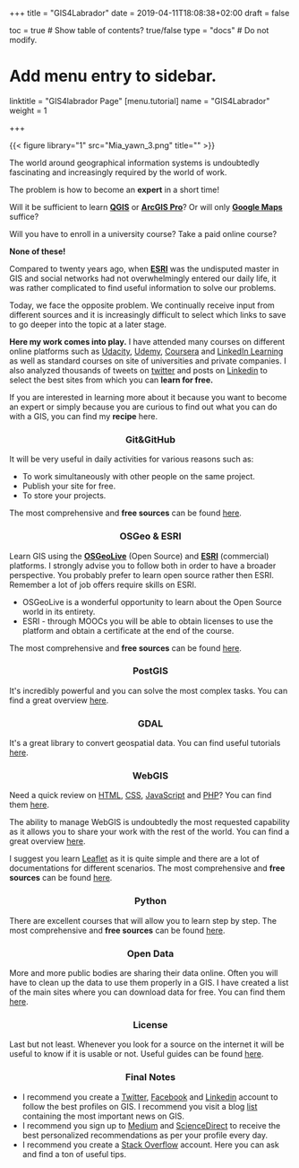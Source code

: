 +++
title = "GIS4Labrador"
date = 2019-04-11T18:08:38+02:00
draft = false

toc = true  # Show table of contents? true/false
type = "docs"  # Do not modify.

# Add menu entry to sidebar.
linktitle = "GIS4labrador Page"
[menu.tutorial]
  name = "GIS4Labrador"
  weight = 1

+++

{{< figure library="1" src="Mia_yawn_3.png" title="" >}}

The world  around geographical information systems is undoubtedly fascinating and increasingly required by the world of work.

The problem is how to become an **expert** in a short time!

Will it be sufficient to learn **[QGIS](https://qgis.org/)** or **[ArcGIS Pro](https://www.esri.com/en-us/arcgis/products/arcgis-pro/overview)**? Or will only **[Google Maps](https://www.google.com/maps)** suffice?

Will you have to enroll in a university course? Take a paid online course?

**None of these!**

Compared to twenty years ago, when **[ESRI](https://www.esri.com/)** was the undisputed master in GIS and social networks had not overwhelmingly entered our daily life, it was rather complicated to find useful information to solve our problems.

Today, we face the opposite problem. We continually receive input from different sources and it is increasingly difficult to select which links to save to go deeper into the topic at a later stage.

**Here my work comes into play.** I have attended many courses on different online platforms such as [Udacity](https://www.udacity.com/), [Udemy](https://www.udemy.com/), [Coursera](https://www.coursera.org/) and [LinkedIn Learning](https://www.linkedin.com/learning/) as well as standard courses on site of universities and private companies. I also analyzed thousands of tweets on [twitter](https://twitter.com/) and posts on [Linkedin](https://www.linkedin.com/) to select the best sites from which you can **learn for free.**

If you are interested in learning more about it because you want to become an expert or simply because you are curious to find out what you can do with a GIS, you can find my **recipe** here.

### <center>Git&GitHub</center>
It will be very useful in daily activities for various reasons such as:

 - To work simultaneously with other people on the same project.
 - Publish your site for free.
 - To store your projects.

The most comprehensive and **free sources** can be found [here](http://localhost:1313/post/git_github/summary/).


### <center>OSGeo & ESRI</center>
Learn GIS using the **[OSGeoLive](https://live.osgeo.org/en/index.html)** (Open Source) and **[ESRI](https://www.esri.com/)** (commercial) platforms. I strongly advise you to follow both in order to have a broader perspective. You probably prefer to learn open source rather then ESRI. Remember a lot of job offers require skills on ESRI.

 - OSGeoLive is a wonderful opportunity to learn about the Open Source world in its entirety.
 - ESRI - through MOOCs you will be able to obtain licenses to use the platform and obtain a certificate at the end of the course.

The most comprehensive and **free sources** can be found [here](http://localhost:1313/post/gis/summary/).

### <center>PostGIS</center>

It's incredibly powerful and you can solve the most complex tasks. You can find a great overview [here](http://localhost:1313/post/postgis/summary/).

### <center>GDAL</center>

It's a great library to convert geospatial data. You can find useful tutorials [here](http://localhost:1313/post/gdal/summary/).

### <center>WebGIS</center>
Need a quick review on [HTML](https://www.w3.org/html/), [CSS](https://www.w3.org/Style/CSS/), [JavaScript](https://developer.mozilla.org/en-US/docs/Web/JavaScript) and [PHP](https://www.php.net/)? You can find them [here](http://localhost:1313/post/web_development/summary/).

The ability to manage WebGIS is undoubtedly the most requested capability as it allows you to share your work with the rest of the world.
You can find a great overview [here](http://localhost:1313/post/webgis/summary/).

I suggest you learn [Leaflet](https://leafletjs.com/) as it is quite simple and there are a lot of documentations for different scenarios.
The most comprehensive and **free sources** can be found [here](http://localhost:1313/post/leaflet/summary/).

### <center>Python</center>
There are excellent courses that will allow you to learn step by step.
The most comprehensive and **free sources** can be found [here](http://localhost:1313/post/python/summary/).


### <center>Open Data</center>
More and more public bodies are sharing their data online. Often you will have to clean up the data to use them properly in a GIS. I have created a list of the main sites where you can download data for free.
You can find them [here](http://localhost:1313/post/opendata/).


### <center>License</center>
Last but not least. Whenever you look for a source on the internet it will be useful to know if it is usable or not.
Useful guides can be found [here](http://localhost:1313/post/licences/summary/).


###  <center>Final Notes</center>

- I recommend you create a [Twitter](https://twitter.com/), [Facebook](https://www.facebook.com) and [Linkedin](https://linkedin.com/) account to follow the best profiles on GIS. I recommend you visit a blog [list](http://localhost:1313/post/blog/summary/) containing the most important news on GIS.
- I recommend you sign up to [Medium](https://medium.com/) and [ScienceDirect](https://www.sciencedirect.com/) to receive the best personalized recommendations as per your profile every day.
- I recommend you create a [Stack Overflow](https://stackoverflow.com/) account. Here you can ask and find a ton of useful tips.
